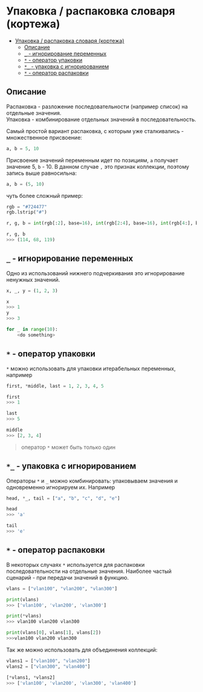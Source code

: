 # Упаковка / распаковка словаря (кортежа)

- [Упаковка / распаковка словаря (кортежа)](#упаковка--распаковка-словаря-кортежа)
  - [Описание](#описание)
  - [`_` - игнорирование переменных](#_---игнорирование-переменных)
  - [`*` - оператор упаковки](#---оператор-упаковки)
  - [`*_` - упаковка с игнорированием](#_---упаковка-с-игнорированием)
  - [`*` - оператор распаковки](#---оператор-распаковки)

## Описание

Распаковка - разложение последовательности (например список) на отдельные значения.  
Упаковка - комбинирование отдельных значений в последовательность.  

Самый простой вариант распаковка, с которым уже сталкивались - множественное присвоение:

```python
a, b = 5, 10
```

Присвоение значений переменным идет по позициям, `a` получает значение 5, `b` - 10. В данном случае `,` это признак коллекции, поэтому запись выше равносильна:

```python
a, b = (5, 10)
```

чуть более сложный пример:

```python
rgb = "#724477"
rgb.lstrip("#")

r, g, b = int(rgb[:2], base=16), int(rgb[2:4], base=16), int(rgb[4:], base=16)

r, g, b
>>> (114, 68, 119)
```

## `_` - игнорирование переменных

Одно из использований нижнего подчеркивания это игнорирование ненужных значений.

```python
x, _, y = (1, 2, 3)

x
>>> 1
y
>>> 3

for _ in range(10):
    <do something>
```

## `*` - оператор упаковки

`*` можно использовать для упаковки итерабельных переменных, например

```python
first, *middle, last = 1, 2, 3, 4, 5

first
>>> 1

last
>>> 5

middle
>>> [2, 3, 4]
```

> оператор `*` может быть только один

## `*_` - упаковка с игнорированием

Операторы `*` и `_` можно комбинировать: упаковываем значения и одновременно игнорируем их. Например

```python
head, *_, tail = ["a", "b", "c", "d", "e"]

head
>>> 'a'

tail
>>> 'e'
```

## `*` - оператор распаковки

В некоторых случаях `*` используется для распаковки последовательности на отдельные значения. Наиболее частый сценарий - при передачи значений в функцию.

```python
vlans = ["vlan100", "vlan200", "vlan300"]

print(vlans)
>>> ['vlan100', 'vlan200', 'vlan300']

print(*vlans)
>>> vlan100 vlan200 vlan300

print(vlans[0], vlans[1], vlans[2])
>>>vlan100 vlan200 vlan300
```

Так же можно использовать для объединения коллекций:

```python
vlans1 = ["vlan100", "vlan200"]
vlans2 = ["vlan300", "vlan400"]

[*vlans1, *vlans2]
>>> ['vlan100', 'vlan200', 'vlan300', 'vlan400']
```
